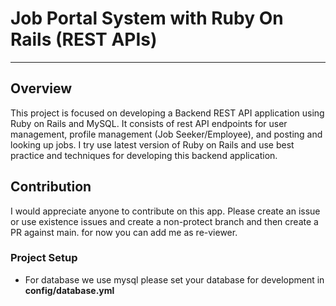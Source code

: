 # Job Portal System with Ruby On Rails (REST APIs)

---

## Overview

This project is focused on developing a Backend REST API application using Ruby on Rails and MySQL.
It consists of rest API endpoints for user management, profile management (Job Seeker/Employee),
and posting and looking up jobs. I try use latest version of Ruby on Rails and use best practice and
techniques for developing this backend application.

## Contribution

I would appreciate anyone to contribute on this app. Please create an issue or use existence issues
and create a non-protect branch and then create a PR against main. for now you can add me as re-viewer.

### Project Setup

- For database we use mysql please set your database for development in **config/database.yml**
